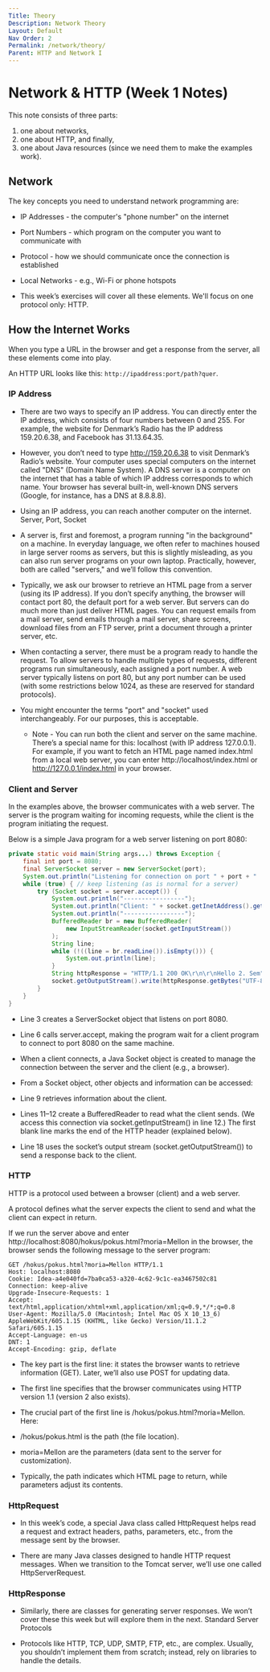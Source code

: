 ```yaml
---
Title: Theory
Description: Network Theory
Layout: Default
Nav Order: 2
Permalink: /network/theory/
Parent: HTTP and Network I
---
```


# Network & HTTP (Week 1 Notes)

This note consists of three parts: 
1. one about networks, 
2. one about HTTP, and finally, 
3. one about Java resources (since we need them to make the examples work).

## Network

The key concepts you need to understand network programming are:

- IP Addresses - the computer's "phone number" on the internet
- Port Numbers - which program on the computer you want to communicate with
- Protocol - how we should communicate once the connection is established
- Local Networks - e.g., Wi-Fi or phone hotspots

- This week’s exercises will cover all these elements. We'll focus on one protocol only: HTTP.

## How the Internet Works

When you type a URL in the browser and get a response from the server, all these elements come into play.

An HTTP URL looks like this: `http://ipaddress:port/path?quer`.

### IP Address

- There are two ways to specify an IP address. You can directly enter the IP address, which consists of four numbers between 0 and 255. For example, the website for Denmark’s Radio has the IP address 159.20.6.38, and Facebook has 31.13.64.35.

- However, you don’t need to type http://159.20.6.38 to visit Denmark’s Radio’s website. Your computer uses special computers on the internet called "DNS" (Domain Name System). A DNS server is a computer on the internet that has a table of which IP address corresponds to which name. Your browser has several built-in, well-known DNS servers (Google, for instance, has a DNS at 8.8.8.8).

- Using an IP address, you can reach another computer on the internet.
Server, Port, Socket

- A server is, first and foremost, a program running "in the background" on a machine. In everyday language, we often refer to machines housed in large server rooms as servers, but this is slightly misleading, as you can also run server programs on your own laptop. Practically, however, both are called "servers," and we’ll follow this convention.

- Typically, we ask our browser to retrieve an HTML page from a server (using its IP address). If you don’t specify anything, the browser will contact port 80, the default port for a web server. But servers can do much more than just deliver HTML pages. You can request emails from a mail server, send emails through a mail server, share screens, download files from an FTP server, print a document through a printer server, etc.

- When contacting a server, there must be a program ready to handle the request. To allow servers to handle multiple types of requests, different programs run simultaneously, each assigned a port number. A web server typically listens on port 80, but any port number can be used (with some restrictions below 1024, as these are reserved for standard protocols).

- You might encounter the terms "port" and "socket" used interchangeably. For our purposes, this is acceptable.

  - Note - You can run both the client and server on the same machine. There’s a special name for this: localhost (with IP address 127.0.0.1). For example, if you want to fetch an HTML page named index.html from a local web server, you can enter http://localhost/index.html or http://127.0.0.1/index.html in your browser.

### Client and Server

In the examples above, the browser communicates with a web server. The server is the program waiting for incoming requests, while the client is the program initiating the request.

Below is a simple Java program for a web server listening on port 8080:
```java
private static void main(String args...) throws Exception {
    final int port = 8080;
    final ServerSocket server = new ServerSocket(port);
    System.out.println("Listening for connection on port " + port + " ....");
    while (true) { // keep listening (as is normal for a server)
        try (Socket socket = server.accept()) {
            System.out.println("-----------------");
            System.out.println("Client: " + socket.getInetAddress().getHostName());
            System.out.println("-----------------");
            BufferedReader br = new BufferedReader(
                new InputStreamReader(socket.getInputStream())
            );
            String line;
            while (!((line = br.readLine()).isEmpty())) {
                System.out.println(line);
            }
            String httpResponse = "HTTP/1.1 200 OK\r\n\r\nHello 2. Sem";
            socket.getOutputStream().write(httpResponse.getBytes("UTF-8"));
        }
    }
}
```

- Line 3 creates a ServerSocket object that listens on port 8080.
- Line 6 calls server.accept, making the program wait for a client program to connect to port 8080 on the same machine.
- When a client connects, a Java Socket object is created to manage the connection between the server and the client (e.g., a browser).
- From a Socket object, other objects and information can be accessed:

- Line 9 retrieves information about the client.
- Lines 11–12 create a BufferedReader to read what the client sends. (We access this connection via socket.getInputStream() in line 12.) The first blank line marks the end of the HTTP header (explained below).
- Line 18 uses the socket’s output stream (socket.getOutputStream()) to send a response back to the client.

### HTTP

HTTP is a protocol used between a browser (client) and a web server.

A protocol defines what the server expects the client to send and what the client can expect in return.

If we run the server above and enter http://localhost:8080/hokus/pokus.html?moria=Mellon in the browser, the browser sends the following message to the server program:

```http
GET /hokus/pokus.html?moria=Mellon HTTP/1.1
Host: localhost:8080
Cookie: Idea-a4e040fd=7ba0ca53-a320-4c62-9c1c-ea3467502c81
Connection: keep-alive
Upgrade-Insecure-Requests: 1
Accept: text/html,application/xhtml+xml,application/xml;q=0.9,*/*;q=0.8
User-Agent: Mozilla/5.0 (Macintosh; Intel Mac OS X 10_13_6) AppleWebKit/605.1.15 (KHTML, like Gecko) Version/11.1.2 Safari/605.1.15
Accept-Language: en-us
DNT: 1
Accept-Encoding: gzip, deflate
```

- The key part is the first line: it states the browser wants to retrieve information (GET). Later, we’ll also use POST for updating data.

- The first line specifies that the browser communicates using HTTP version 1.1 (version 2 also exists).

- The crucial part of the first line is /hokus/pokus.html?moria=Mellon. Here:

- /hokus/pokus.html is the path (the file location).
- moria=Mellon are the parameters (data sent to the server for customization).

- Typically, the path indicates which HTML page to return, while parameters adjust its contents.

### HttpRequest

- In this week’s code, a special Java class called HttpRequest helps read a request and extract headers, paths, parameters, etc., from the message sent by the browser.

- There are many Java classes designed to handle HTTP request messages. When we transition to the Tomcat server, we’ll use one called HttpServerRequest.

### HttpResponse

- Similarly, there are classes for generating server responses. We won’t cover these this week but will explore them in the next.
Standard Server Protocols

- Protocols like HTTP, TCP, UDP, SMTP, FTP, etc., are complex. Usually, you shouldn’t implement them from scratch; instead, rely on libraries to handle the details.

